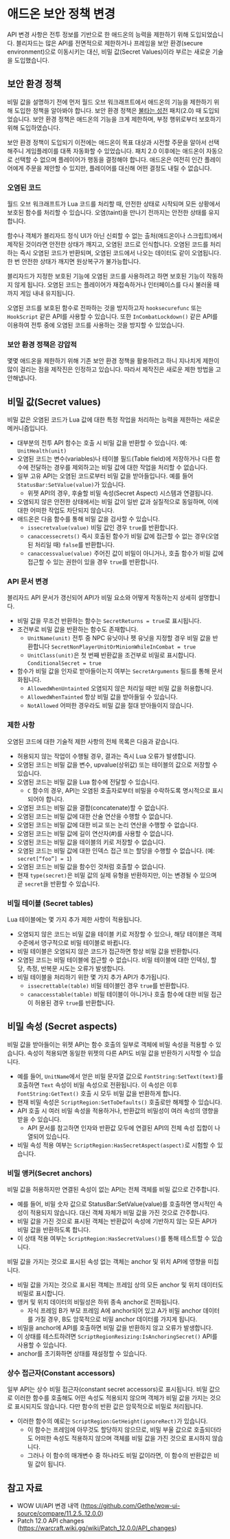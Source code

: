 # 애드온 보안 정책 변경
API 변경 사항은 전투 정보를 기반으로 한 애드온의 능력을 제한하기 위해 도입되었습니다. 블리자드는 많은 API를 전면적으로 제한하거나 프레임을 보안 환경(secure environment)으로 이동시키는 대신, 비밀 값(Secret Values)이라 부르는 새로운 기술을 도입했습니다.

## 보안 환경 정책
비밀 값을 설명하기 전에 먼저 월드 오브 워크래프트에서 애드온의 기능을 제한하기 위해 도입한 정책을 알아봐야 합니다. 보안 환경 정책은 [불타는 성전](https://worldofwarcraft.blizzard.com/ko-kr/story/timeline/chapter-11) 패치(2.0) 때 도입되었습니다. 보안 환경 정책은 애드온의 기능을 크게 제한하며, 부정 행위로부터 보호하기 위해 도입하였습니다.

보안 환경 정책이 도입되기 이전에는 애드온이 목표 대상과 시전할 주문을 알아서 선택해주니 게임플레이를 대폭 자동화할 수 있었습니다. 패치 2.0 이후에는 애드온이 자동으로 선택할 수 없으며 플레이어가 행동을 결정해야 합니다. 애드온은 여전히 인간 플레이어에게 주문을 제안할 수 있지만, 플레이어를 대신해 어떤 결정도 내릴 수 없습니다.

### 오염된 코드
월드 오브 워크래프트가 Lua 코드를 처리할 때, 안전한 상태로 시작되며 모든 상황에서 보호된 함수를 처리할 수 있습니다. 오염(taint)을 만나기 전까지는 안전한 상태를 유지합니다. 

함수나 객체가 블리자드 정식 UI가 아닌 신뢰할 수 없는 출처(애드온이나 스크립트)에서 제작된 것이라면 안전한 상태가 깨지고, 오염된 코드로 인식합니다. 오염된 코드를 처리하는 즉시 오염된 코드가 반환되며, 오염된 코드에서 나오는 데이터도 같이 오염됩니다. 한 번 안전한 상태가 깨지면 원상복구가 불가능합니다.

블리자드가 지정한 보호된 기능에 오염된 코드를 사용하려고 하면 보호된 기능이 작동하지 않게 됩니다. 오염된 코드는 플레이어가 재접속하거나 인터페이스를 다시 불러올 때까지 게임 내내 유지됩니다. 

오염된 코드를 보호된 함수로 전파하는 것을 방지하고자 `hooksecurefunc` 또는 `HookScript` 같은 API를 사용할 수 있습니다. 또한 `InCombatLockdown()` 같은 API를 이용하여 전투 중에 오염된 코드를 사용하는 것을 방지할 수 있었습니다.

### 보안 환경 정책은 강압적
몇몇 애드온을 제한하기 위해 기존 보안 환경 정책을 활용하려고 하니 지나치게 제한이 많이 걸리는 점을 제작진은 인정하고 있습니다. 따라서 제작진은 새로운 제한 방법을 고안해냅니다.


## 비밀 값(Secret values)
비밀 값은 오염된 코드가 Lua 값에 대한 특정 작업을 처리하는 능력을 제한하는 새로운 메커니즘입니다.

* 대부분의 전투 API 함수는 호출 시 비밀 값을 반환할 수 있습니다. 예: `UnitHealth(unit)`
* 오염된 코드는 변수(variables)나 테이블 필드(Table field)에 저장하거나 다른 함수에 전달하는 경우를 제외하고는 비밀 값에 대한 작업을 처리할 수 없습니다.
* 일부 고유 API는 오염된 코드로부터 비밀 값을 받아들입니다. 예를 들어 `StatusBar:SetValue(value)`가 있습니다.
  * 위젯 API의 경우, 후술할 비밀 속성(Secret Aspect) 시스템과 연결됩니다.
* 오염되지 않은 안전한 상태에서는 비밀 값이 일반 값과 실질적으로 동일하며, 이에 대한 어떠한 작업도 차단되지 않습니다.
* 애드온은 다음 함수를 통해 비밀 값을 검사할 수 있습니다.
  * `issecretvalue(value)` 비밀 값인 경우 `true`를 반환합니다.
  * `canaccessecrets()` 즉시 호출된 함수가 비밀 값에 접근할 수 없는 경우(오염된 처리일 때) `false`를 반환합니다.
  * `canaccessvalue(value)` 주어진 값이 비밀이 아니거나, 호출 함수가 비밀 값에 접근할 수 있는 권한이 있을 경우 `true`를 반환합니다.

### API 문서 변경

블리자드 API 문서가 갱신되어 API가 비밀 요소와 어떻게 작동하는지 상세히 설명합니다.

* 비밀 값을 무조건 반환하는 함수는 `SecretReturns = true`로 표시됩니다.
* 조건부로 비밀 값을 반환하는 함수도 존재합니다.
  * `UnitName(unit)` 전투 중 NPC 유닛이나 펫 유닛을 지정할 경우 비밀 값을 반환합니다 `SecretNonPlayerUnitOrMinionWhileInCombat = true`
  * `UnitClass(unit)`은 첫 번째 반환값을 조건부로 비밀로 표시합니다. `ConditionalSecret = true`
* 함수가 비밀 값을 인자로 받아들이는지 여부는 `SecretArguments` 필드를 통해 문서화됩니다.
  * `AllowedWhenUntainted` 오염되지 않은 처리일 때만 비밀 값을 허용합니다.
  * `AllowedWhenTainted` 항상 비밀 값을 받아들일 수 있습니다.
  * `NotAllowed` 어떠한 경우라도 비밀 값을 절대 받아들이지 않습니다.

### 제한 사항
오염된 코드에 대한 기술적 제한 사항의 전체 목록은 다음과 같습니다.

* 허용되지 않는 작업이 수행될 경우, 결과는 즉시 Lua 오류가 발생합니다.
* 오염된 코드는 비밀 값을 변수, upvalue(상위값) 또는 테이블의 값으로 저장할 수 있습니다.
* 오염된 코드는 비밀 값을 Lua 함수에 전달할 수 있습니다.
  * `C` 함수의 경우, API는 오염된 호출자로부터 비밀을 수락하도록 명시적으로 표시되어야 합니다.
* 오염된 코드는 비밀 값을 결합(concatenate)할 수 없습니다.
* 오염된 코드는 비밀 값에 대한 산술 연산을 수행할 수 없습니다.
* 오염된 코드는 비밀 값에 대한 비교 또는 논리 연산을 수행할 수 없습니다.
* 오염된 코드는 비밀 값에 길이 연산자(#)를 사용할 수 없습니다.
* 오염된 코드는 비밀 값을 테이블의 키로 저장할 수 없습니다.
* 오염된 코드는 비밀 값에 대한 인덱스 접근 또는 할당을 수행할 수 없습니다. (예: `secret[“foo”] = 1`)
* 오염된 코드는 비밀 값을 함수인 것처럼 호출할 수 없습니다.
* 현재 `type(secret)`은 비밀 값의 실제 유형을 반환하지만, 이는 변경될 수 있으며 곧 `secret`을 반환할 수 있습니다.

### 비밀 테이블 (Secret tables)
Lua 테이블에는 몇 가지 추가 제한 사항이 적용됩니다.

* 오염되지 않은 코드는 비밀 값을 테이블 키로 저장할 수 있으나, 해당 테이블은 객체 수준에서 영구적으로 비밀 테이블로 바뀝니다.
* 비밀 테이블은 오염되지 않은 코드가 접근하면 항상 비밀 값을 반환합니다.
* 오염된 코드는 비밀 테이블에 접근할 수 없습니다. 비밀 테이블에 대한 인덱싱, 할당, 측정, 반복문 시도는 오류가 발생합니다.
* 비밀 테이블을 처리하기 위한 몇 가지 추가 API가 추가됩니다.
  * `issecrettable(table)` 비밀 테이블인 경우 `true`를 반환합니다.
  * `canaccesstable(table)` 비밀 테이블이 아니거나 호출 함수에 대한 비밀 접근이 허용된 경우 `true`를 반환합니다.

## 비밀 속성 (Secret aspects)

비밀 값을 받아들이는 위젯 API는 함수 호출의 일부로 객체에 비밀 속성을 적용할 수 있습니다. 속성이 적용되면 동일한 위젯의 다른 API도 비밀 값을 반환하기 시작할 수 있습니다.

* 예를 들어, `UnitName`에서 얻은 비밀 문자열 값으로 `FontString:SetText(text)`를 호출하면 `Text` 속성이 비밀 속성으로 전환됩니다. 이 속성은 이후 `FontString:GetText()` 호출 시 모두 비밀 값을 반환하게 합니다.
* 현재 비밀 속성은 `ScriptRegion:SetToDefaults()` 호출로만 해제할 수 있습니다.
* API 호출 시 여러 비밀 속성을 적용하거나, 반환값의 비밀성이 여러 속성의 영향을 받을 수 있습니다.
  * API 문서를 참고하면 인자와 반환값 모두에 연결된 API의 전체 속성 집합이 나열되어 있습니다.
* 비밀 속성 적용 여부는 `ScriptRegion:HasSecretAspect(aspect)`로 시험할 수 있습니다.

### 비밀 앵커(Secret anchors)

비밀 값을 허용하지만 연결된 속성이 없는 API는 전체 객체를 비밀 값으로 간주합니다.

* 예를 들어, 비밀 숫자 값으로 StatusBar:SetValue(value)를 호출하면 명시적인 속성이 적용되지 않습니다. 대신 객체 자체가 비밀 값을 가진 것으로 간주합니다.
* 비밀 값을 가진 것으로 표시된 객체는 반환값이 속성에 기반하지 않는 모든 API가 비밀 값을 반환하도록 합니다.
* 이 상태 적용 여부는 `ScriptRegion:HasSecretValues()`를 통해 테스트할 수 있습니다.

비밀 값을 가지는 것으로 표시된 속성 없는 객체는 anchor 및 위치 API에 영향을 미칩니다.
* 비밀 값을 가지는 것으로 표시된 객체는 프레임 상의 모든 anchor 및 위치 데이터도 비밀로 표시합니다.
* 앵커 및 위치 데이터의 비밀성은 하위 종속 anchor로 전파됩니다.
  * 자식 프레임 B가 부모 프레임 A에 anchor되어 있고 A가 비밀 anchor 데이터를 가질 경우, B도 암묵적으로 비밀 anchor 데이터를 가지게 됩니다.
* 비밀을 anchor에 API를 호출하면 비밀 값을 반환하지 않고 오류가 발생합니다.
* 이 상태를 테스트하려면 `ScriptRegionResizing:IsAnchoringSecret()` API를 사용할 수 있습니다.
* anchor를 초기화하면 상태를 재설정할 수 있습니다.

### 상수 접근자(Constant accessors)

일부 API는 상수 비밀 접근자(constant secret accessors)로 표시됩니다. 비밀 값으로 이러한 함수를 호출해도 어떤 속성도 적용되지 않으며 객체가 비밀 값을 가지는 것으로 표시되지도 않습니다. 다만 함수의 반환 값은 암묵적으로 비밀로 처리됩니다.

* 이러한 함수의 예로는 `ScriptRegion:GetHeight(ignoreRect)`가 있습니다.
  * 이 함수는 프레임에 아무것도 할당하지 않으므로, 비밀 부울 값으로 호출되더라도 어떠한 속성도 적용하지 않으며 객체를 비밀 값을 가진 것으로 표시하지 않습니다.
  * 그러나 이 함수의 매개변수 중 하나라도 비밀 값이라면, 이 함수의 반환값은 비밀 값이 됩니다.
 
## 참고 자료
* WOW UI/API 변경 내역 (https://github.com/Gethe/wow-ui-source/compare/11.2.5..12.0.0)
* Patch 12.0 API changes (https://warcraft.wiki.gg/wiki/Patch_12.0.0/API_changes)
